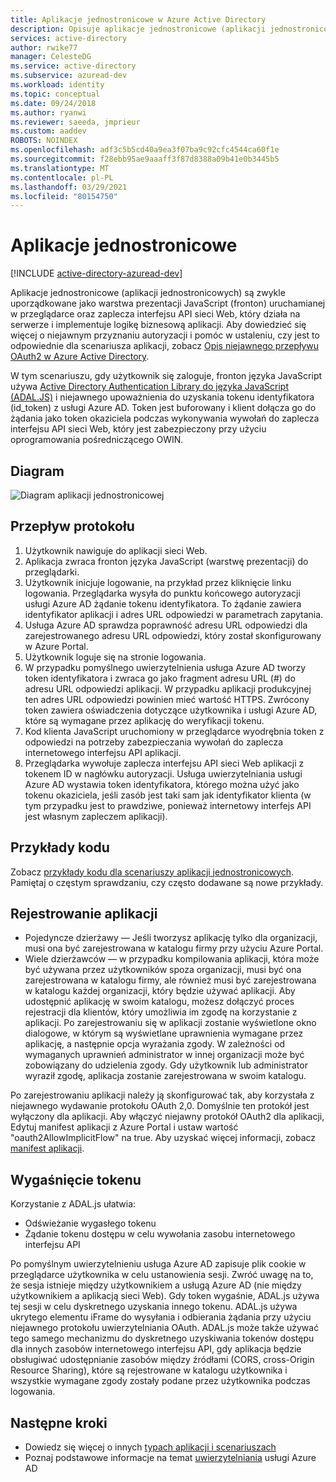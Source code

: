 ```yaml
---
title: Aplikacje jednostronicowe w Azure Active Directory
description: Opisuje aplikacje jednostronicowe (aplikacji jednostronicowych) i podstawowe informacje dotyczące przepływu protokołu, rejestracji i wygaśnięcia tokenu dla tego typu aplikacji.
services: active-directory
author: rwike77
manager: CelesteDG
ms.service: active-directory
ms.subservice: azuread-dev
ms.workload: identity
ms.topic: conceptual
ms.date: 09/24/2018
ms.author: ryanwi
ms.reviewer: saeeda, jmprieur
ms.custom: aaddev
ROBOTS: NOINDEX
ms.openlocfilehash: adf3c5b5cd40a9ea3f07ba9c92cfc4544ca60f1e
ms.sourcegitcommit: f28ebb95ae9aaaff3f87d8388a09b41e0b3445b5
ms.translationtype: MT
ms.contentlocale: pl-PL
ms.lasthandoff: 03/29/2021
ms.locfileid: "80154750"
---
```

# <a name="single-page-applications"></a>Aplikacje jednostronicowe

[!INCLUDE [active-directory-azuread-dev](../../../includes/active-directory-azuread-dev.md)]

Aplikacje jednostronicowe (aplikacji jednostronicowych) są zwykle uporządkowane jako warstwa prezentacji JavaScript (fronton) uruchamianej w przeglądarce oraz zaplecza interfejsu API sieci Web, który działa na serwerze i implementuje logikę biznesową aplikacji. Aby dowiedzieć się więcej o niejawnym przyznaniu autoryzacji i pomóc w ustaleniu, czy jest to odpowiednie dla scenariusza aplikacji, zobacz [Opis niejawnego przepływu OAuth2 w Azure Active Directory](v1-oauth2-implicit-grant-flow.md).

W tym scenariuszu, gdy użytkownik się zaloguje, fronton języka JavaScript używa [Active Directory Authentication Library do języka JavaScript (ADAL.JS)](https://github.com/AzureAD/azure-activedirectory-library-for-js) i niejawnego upoważnienia do uzyskania tokenu identyfikatora (id_token) z usługi Azure AD. Token jest buforowany i klient dołącza go do żądania jako token okaziciela podczas wykonywania wywołań do zaplecza interfejsu API sieci Web, który jest zabezpieczony przy użyciu oprogramowania pośredniczącego OWIN.

## <a name="diagram"></a>Diagram

![Diagram aplikacji jednostronicowej](./media/authentication-scenarios/single-page-app.png)

## <a name="protocol-flow"></a>Przepływ protokołu

1. Użytkownik nawiguje do aplikacji sieci Web.
1. Aplikacja zwraca fronton języka JavaScript (warstwę prezentacji) do przeglądarki.
1. Użytkownik inicjuje logowanie, na przykład przez kliknięcie linku logowania. Przeglądarka wysyła do punktu końcowego autoryzacji usługi Azure AD żądanie tokenu identyfikatora. To żądanie zawiera identyfikator aplikacji i adres URL odpowiedzi w parametrach zapytania.
1. Usługa Azure AD sprawdza poprawność adresu URL odpowiedzi dla zarejestrowanego adresu URL odpowiedzi, który został skonfigurowany w Azure Portal.
1. Użytkownik loguje się na stronie logowania.
1. W przypadku pomyślnego uwierzytelnienia usługa Azure AD tworzy token identyfikatora i zwraca go jako fragment adresu URL (#) do adresu URL odpowiedzi aplikacji. W przypadku aplikacji produkcyjnej ten adres URL odpowiedzi powinien mieć wartość HTTPS. Zwrócony token zawiera oświadczenia dotyczące użytkownika i usługi Azure AD, które są wymagane przez aplikację do weryfikacji tokenu.
1. Kod klienta JavaScript uruchomiony w przeglądarce wyodrębnia token z odpowiedzi na potrzeby zabezpieczania wywołań do zaplecza internetowego interfejsu API aplikacji.
1. Przeglądarka wywołuje zaplecza interfejsu API sieci Web aplikacji z tokenem ID w nagłówku autoryzacji. Usługa uwierzytelniania usługi Azure AD wystawia token identyfikatora, którego można użyć jako tokenu okaziciela, jeśli zasób jest taki sam jak identyfikator klienta (w tym przypadku jest to prawdziwe, ponieważ internetowy interfejs API jest własnym zapleczem aplikacji).

## <a name="code-samples"></a>Przykłady kodu

Zobacz [przykłady kodu dla scenariuszy aplikacji jednostronicowych](sample-v1-code.md#single-page-applications). Pamiętaj o częstym sprawdzaniu, czy często dodawane są nowe przykłady.

## <a name="app-registration"></a>Rejestrowanie aplikacji

* Pojedyncze dzierżawy — Jeśli tworzysz aplikację tylko dla organizacji, musi ona być zarejestrowana w katalogu firmy przy użyciu Azure Portal.
* Wiele dzierżawców — w przypadku kompilowania aplikacji, która może być używana przez użytkowników spoza organizacji, musi być ona zarejestrowana w katalogu firmy, ale również musi być zarejestrowana w katalogu każdej organizacji, który będzie używać aplikacji. Aby udostępnić aplikację w swoim katalogu, możesz dołączyć proces rejestracji dla klientów, który umożliwia im zgodę na korzystanie z aplikacji. Po zarejestrowaniu się w aplikacji zostanie wyświetlone okno dialogowe, w którym są wyświetlane uprawnienia wymagane przez aplikację, a następnie opcja wyrażania zgody. W zależności od wymaganych uprawnień administrator w innej organizacji może być zobowiązany do udzielenia zgody. Gdy użytkownik lub administrator wyraził zgodę, aplikacja zostanie zarejestrowana w swoim katalogu.

Po zarejestrowaniu aplikacji należy ją skonfigurować tak, aby korzystała z niejawnego wydawanie protokołu OAuth 2,0. Domyślnie ten protokół jest wyłączony dla aplikacji. Aby włączyć niejawny protokół OAuth2 dla aplikacji, Edytuj manifest aplikacji z Azure Portal i ustaw wartość "oauth2AllowImplicitFlow" na true. Aby uzyskać więcej informacji, zobacz [manifest aplikacji](../develop/reference-app-manifest.md?toc=/azure/active-directory/azuread-dev/toc.json&bc=/azure/active-directory/azuread-dev/breadcrumb/toc.json).

## <a name="token-expiration"></a>Wygaśnięcie tokenu

Korzystanie z ADAL.js ułatwia:

* Odświeżanie wygasłego tokenu
* Żądanie tokenu dostępu w celu wywołania zasobu internetowego interfejsu API

Po pomyślnym uwierzytelnieniu usługa Azure AD zapisuje plik cookie w przeglądarce użytkownika w celu ustanowienia sesji. Zwróć uwagę na to, że sesja istnieje między użytkownikiem a usługą Azure AD (nie między użytkownikiem a aplikacją sieci Web). Gdy token wygaśnie, ADAL.js używa tej sesji w celu dyskretnego uzyskania innego tokenu. ADAL.js używa ukrytego elementu iFrame do wysyłania i odbierania żądania przy użyciu niejawnego protokołu uwierzytelniania OAuth. ADAL.js może także używać tego samego mechanizmu do dyskretnego uzyskiwania tokenów dostępu dla innych zasobów internetowego interfejsu API, gdy aplikacja będzie obsługiwać udostępnianie zasobów między źródłami (CORS, cross-Origin Resource Sharing), które są rejestrowane w katalogu użytkownika i wszystkie wymagane zgody zostały podane przez użytkownika podczas logowania.

## <a name="next-steps"></a>Następne kroki

* Dowiedz się więcej o innych [typach aplikacji i scenariuszach](app-types.md)
* Poznaj podstawowe informacje na temat [uwierzytelniania](v1-authentication-scenarios.md) usługi Azure AD
